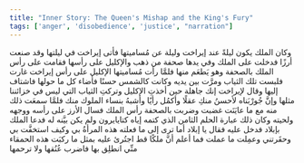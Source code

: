 ```yaml
---
title: "Inner Story: The Queen's Mishap and the King's Fury"
tags: ['anger', 'disobedience', 'justice', "narration"]
---
```


 وكان الملك يكون ليلةً عند إيراخت وليلة عن مُساميتها فأتى إيراخت في ليلتها  وقد صنعت أرزًا  فدخلت على الملك وفي يدها صحفة من ذهب والإكليل على رأسها فقامت على رأس الملك بالصحفة وهو يَطعَم منها
فلمَّا رأت مُساميتها الإكليل على رأس إيراخت غارت فلبست تلك الثياب ومرَّت بين يديه  وكانت كالشمس حسنًا  فأضاء كل ما حولها فاشتاف إليها وقال لإيراخت إنك جاهلة حين أخذتِ الإكليل وتركتِ الثياب التي ليس في خزائننا مثلها وإنَّ جُورْبَناه لأحسنُ منكِ عقلًا وأكمُل رأيًا وأشبهُ بنساء الملوك منك
فلمَّا سمعَت ذلك منه مع ما عايَنَت غضبت وضربت بالصحفة رأس الملك فسال الأرز على رأسه ووجهه ولحيته وكان ذلك عبارة الحلم الثامن الذي كتمه إياه كتايايرون ولم يكن بيَّنه له
فدعا الملك بإبلاد فدخل عليه فقال يا إبلاد أما ترى إلى ما فعلته هذه المرأةُ بي وكيف استخفَّت بي وحقَرتني وعمِلت ما عملت فما أعلم أنَّ ملكًا قط اجتُرئ عليه بمثل ما ركبَت هذه الحمقاء منِّي انطلِق بها فاضرب عُنُقها ولا ترحمها
